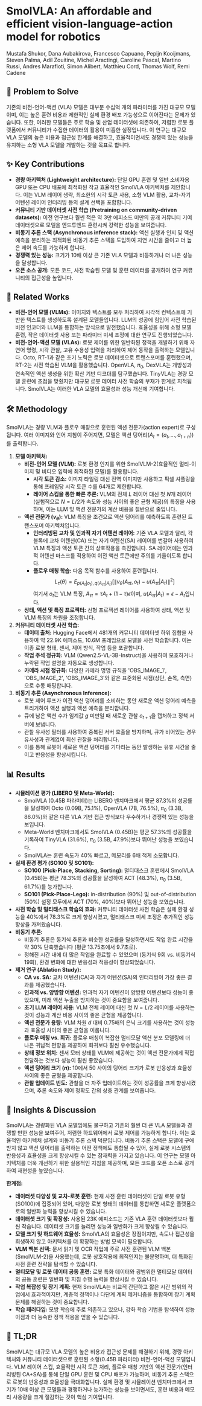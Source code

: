 # SmolVLA: An affordable and efficient vision-language-action model for robotics

Mustafa Shukor, Dana Aubakirova, Francesco Capuano, Pepijn Kooijmans, Steven Palma, Adil Zouitine, Michel Aractingi, Caroline Pascal, Martino Russi, Andres Marafioti, Simon Alibert, Matthieu Cord, Thomas Wolf, Remi Cadene

## 🧩 Problem to Solve

기존의 비전-언어-액션 (VLA) 모델은 대부분 수십억 개의 파라미터를 가진 대규모 모델이며, 이는 높은 훈련 비용과 제한적인 실제 환경 배포 가능성으로 이어진다는 문제가 있습니다. 또한, 이러한 모델들은 주로 학술 및 산업 데이터셋에 의존하여, 저렴한 로봇 플랫폼에서 커뮤니티가 수집한 데이터의 활용이 미흡한 실정입니다. 이 연구는 대규모 VLA 모델의 높은 비용과 접근성 한계를 해결하고, 효율적이면서도 경쟁력 있는 성능을 유지하는 소형 VLA 모델을 개발하는 것을 목표로 합니다.

## ✨ Key Contributions

- **경량 아키텍처 (Lightweight architecture):** 단일 GPU 훈련 및 일반 소비자용 GPU 또는 CPU 배포에 최적화된 작고 효율적인 SmolVLA 아키텍처를 제안합니다. 이는 VLM 레이어 생략, 최소한의 시각 토큰 사용, 소형 VLM 활용, 교차-자기 어텐션 레이어 인터리빙 등의 설계 선택을 포함합니다.
- **커뮤니티 기반 데이터셋 사전 학습 (Pretraining on community-driven datasets):** 이전 연구보다 훨씬 적은 약 3만 에피소드 미만의 공개 커뮤니티 기여 데이터셋으로 모델을 엔드투엔드 훈련시켜 강력한 성능을 보여줍니다.
- **비동기 추론 스택 (Asynchronous inference stack):** 액션 실행과 인지 및 액션 예측을 분리하는 최적화된 비동기 추론 스택을 도입하여 지연 시간을 줄이고 더 높은 제어 속도를 가능하게 합니다.
- **경쟁력 있는 성능:** 크기가 10배 이상 큰 기존 VLA 모델과 비등하거나 더 나은 성능을 달성합니다.
- **오픈 소스 공개:** 모든 코드, 사전 학습된 모델 및 훈련 데이터를 공개하여 연구 커뮤니티의 접근성을 높입니다.

## 📎 Related Works

- **비전-언어 모델 (VLMs):** 이미지와 텍스트를 모두 처리하여 시각적 컨텍스트에 기반한 텍스트를 생성하도록 설계된 모델들입니다. LLM의 성공에 힘입어 사전 학습된 비전 인코더와 LLM을 통합하는 방식으로 발전했습니다. 효율성을 위해 소형 모델 훈련, 작은 데이터셋 사용 또는 파라미터 미세 조정에 대한 연구도 진행되었습니다.
- **비전-언어-액션 모델 (VLAs):** 로봇 제어를 위한 일반화된 정책을 개발하기 위해 자연어 명령, 시각 관찰, 고유 수용성 입력을 처리하여 제어 동작을 출력하는 모델입니다. Octo, RT-1과 같은 초기 노력은 로봇 데이터셋으로 트랜스포머를 훈련했으며, RT-2는 사전 학습된 VLM을 활용했습니다. OpenVLA, $\pi_0$, DexVLA는 개방성과 연속적인 액션 생성을 위한 확산 기반 디코더를 탐구했습니다. TinyVLA는 경량 모델 훈련에 초점을 맞췄지만 대규모 로봇 데이터 사전 학습의 부재가 한계로 지적됩니다. SmolVLA는 이러한 VLA 모델의 효율성과 성능 개선에 기여합니다.

## 🛠️ Methodology

SmolVLA는 경량 VLM과 플로우 매칭으로 훈련된 액션 전문가(action expert)로 구성됩니다. 여러 이미지와 언어 지침이 주어지면, 모델은 액션 덩어리($A_t = (a_t, ..., a_{t+n})$)를 출력합니다.

1. **모델 아키텍처:**
   - **비전-언어 모델 (VLM):** 로봇 환경 인지를 위한 SmolVLM-2(효율적인 멀티-이미지 및 비디오 입력에 최적화된 모델)를 활용합니다.
     - **시각 토큰 감소:** 이미지 타일링 대신 전역 이미지만 사용하고 픽셀 셔플링을 통해 프레임당 시각 토큰 수를 64개로 제한합니다.
     - **레이어 스킵을 통한 빠른 추론:** VLM의 전체 $L$ 레이어 대신 첫 $N$개 레이어(실험적으로 $N=L/2$가 속도와 성능 사이의 좋은 균형 제공)의 특징을 사용하며, 이는 LLM 및 액션 전문가의 계산 비용을 절반으로 줄입니다.
   - **액션 전문가 ($v_\theta$):** VLM 특징을 조건으로 액션 덩어리를 예측하도록 훈련된 트랜스포머 아키텍처입니다.
     - **인터리빙된 교차 및 인과적 자기 어텐션 레이어:** 기존 VLA 모델과 달리, 각 블록에 교차 어텐션(CA) 또는 자기 어텐션(SA) 레이어를 번갈아 사용하여 VLM 특징과 액션 토큰 간의 상호작용을 촉진합니다. SA 레이어에는 인과적 어텐션 마스크를 적용하여 이전 액션 토큰에만 주의를 기울이도록 합니다.
     - **플로우 매칭 학습:** 다음 목적 함수를 사용하여 훈련됩니다.
       $$L_{\tau}(\theta)=E_{p(A_t|o_t),q(A_{\tau t}|A_t)}[\|v_{\theta}(A_{\tau t},o_t)-u(A_{\tau t}|A_t)\|^2]$$
       여기서 $o_t$는 VLM 특징, $A_{\tau t} = \tau A_t + (1-\tau)\epsilon$이며, $u(A_{\tau t}|A_t)=\epsilon-A_t$입니다.
   - **상태, 액션 및 특징 프로젝터:** 선형 프로젝션 레이어를 사용하여 상태, 액션 및 VLM 특징의 차원을 조정합니다.
2. **커뮤니티 데이터셋 사전 학습:**
   - **데이터 출처:** Hugging Face에서 481개의 커뮤니티 데이터셋 하위 집합을 사용하여 약 22.9K 에피소드, 10.6M 프레임으로 모델을 사전 학습합니다. 이는 이종 로봇 형태, 센서, 제어 방식, 작업 등을 포괄합니다.
   - **작업 주석 정규화:** VLM (Qwen2.5-VL-3B-Instruct)을 사용하여 모호하거나 누락된 작업 설명을 자동으로 생성합니다.
   - **카메라 시점 정규화:** 다양한 카메라 명명 규칙을 'OBS_IMAGE_1', 'OBS_IMAGE_2', 'OBS_IMAGE_3'와 같은 표준화된 시점(상단, 손목, 측면)으로 수동 매핑합니다.
3. **비동기 추론 (Asynchronous Inference):**
   - 로봇 제어 루프가 이전 액션 덩어리를 소비하는 동안 새로운 액션 덩어리 예측을 트리거하여 액션 실행과 액션 예측을 분리합니다.
   - 큐에 남은 액션 수가 임계값 $g$ 미만일 때 새로운 관찰 $o_{t+1}$을 캡처하고 정책 서버에 보냅니다.
   - 관찰 유사성 필터를 사용하여 중복된 서버 호출을 방지하며, 큐가 비어있는 경우 유사성과 관계없이 최신 관찰을 처리합니다.
   - 이를 통해 로봇이 새로운 액션 덩어리를 기다리는 동안 발생하는 유휴 시간을 줄이고 반응성을 향상시킵니다.

## 📊 Results

- **시뮬레이션 평가 (LIBERO 및 Meta-World):**
  - SmolVLA (0.45B 파라미터)는 LIBERO 벤치마크에서 평균 87.3%의 성공률을 달성하여 Octo (0.09B, 75.1%), OpenVLA (7B, 76.5%), $\pi_0$ (3.3B, 86.0%)와 같은 다른 VLA 기반 접근 방식보다 우수하거나 경쟁력 있는 성능을 보입니다.
  - Meta-World 벤치마크에서도 SmolVLA (0.45B)는 평균 57.3%의 성공률을 기록하여 TinyVLA (31.6%), $\pi_0$ (3.5B, 47.9%)보다 뛰어난 성능을 보였습니다.
  - SmolVLA는 훈련 속도가 40% 빠르고, 메모리를 6배 적게 소모합니다.
- **실제 환경 평가 (SO100 및 SO101):**
  - **SO100 (Pick-Place, Stacking, Sorting):** 멀티태스크 훈련에서 SmolVLA (0.45B)는 평균 78.3%의 성공률을 달성하여 ACT (48.3%), $\pi_0$ (3.5B, 61.7%)를 능가합니다.
  - **SO101 (Pick-Place-Lego):** in-distribution (90%) 및 out-of-distribution (50%) 설정 모두에서 ACT (70%, 40%)보다 뛰어난 성능을 보였습니다.
- **사전 학습 및 멀티태스크 학습의 효과:** 커뮤니티 데이터셋 사전 학습은 실제 환경 성능을 40%에서 78.3%로 크게 향상시켰고, 멀티태스크 미세 조정은 추가적인 성능 향상을 가져왔습니다.
- **비동기 추론:**
  - 비동기 추론은 동기식 추론과 비슷한 성공률을 달성하면서도 작업 완료 시간을 약 30% 단축했습니다 (평균 13.75초에서 9.7초로).
  - 정해진 시간 내에 더 많은 작업을 완료할 수 있었으며 (동기식 9회 vs. 비동기식 19회), 환경 변화에 대한 반응성과 적응성이 향상되었습니다.
- **제거 연구 (Ablation Study):**
  - **CA vs. SA:** 교차 어텐션(CA)과 자기 어텐션(SA)의 인터리빙이 가장 좋은 결과를 제공했습니다.
  - **인과적 vs. 양방향 어텐션:** 인과적 자기 어텐션이 양방향 어텐션보다 성능이 좋았으며, 미래 액션 누출을 방지하는 것이 중요함을 보여줍니다.
  - **초기 LLM 레이어 사용:** VLM 전체 레이어 대신 첫 $N=L/2$ 레이어를 사용하는 것이 성능과 계산 비용 사이의 좋은 균형을 제공합니다.
  - **액션 전문가 용량:** VLM 차원 $d$ 대비 0.75배의 은닉 크기를 사용하는 것이 성능과 효율성 사이의 좋은 균형을 이룹니다.
  - **플로우 매칭 vs. 회귀:** 플로우 매칭이 복잡한 멀티모달 액션 분포 모델링에 더 나은 귀납적 편향을 제공하여 회귀보다 훨씬 우수했습니다.
  - **상태 정보 위치:** 센서 모터 상태를 VLM에 제공하는 것이 액션 전문가에게 직접 전달하는 것보다 성능이 훨씬 좋았습니다.
  - **액션 덩어리 크기 ($n$):** 10에서 50 사이의 덩어리 크기가 로봇 반응성과 효율성 사이의 좋은 균형을 제공합니다.
  - **관찰 업데이트 빈도:** 관찰을 더 자주 업데이트하는 것이 성공률을 크게 향상시켰으며, 추론 속도와 제어 정확도 간의 상충 관계를 보여줍니다.

## 🧠 Insights & Discussion

SmolVLA는 경량화된 VLA 모델임에도 불구하고 기존의 훨씬 더 큰 VLA 모델들과 경쟁할 만한 성능을 보여주어, 저렴한 하드웨어에서 로봇 제어를 가능하게 합니다. 이는 효율적인 아키텍처 설계와 비동기 추론 스택 덕분입니다. 비동기 추론 스택은 모델에 구애받지 않고 액션 덩어리를 출력하는 어떤 정책에도 통합될 수 있어, 실제 로봇 시스템의 반응성과 효율성을 크게 향상시킬 수 있는 잠재력을 가지고 있습니다. 이 연구는 모델 아키텍처를 더욱 개선하기 위한 실용적인 지침을 제공하며, 모든 코드를 오픈 소스로 공개하여 재현성을 높였습니다.

**한계점:**

- **데이터셋 다양성 및 교차-로봇 훈련:** 현재 사전 훈련 데이터셋이 단일 로봇 유형(SO100)에 집중되어 있어, 다양한 로봇 형태의 데이터를 통합하면 새로운 플랫폼으로의 일반화 능력을 향상시킬 수 있습니다.
- **데이터셋 크기 및 확장성:** 사용된 23K 에피소드는 기존 VLA 훈련 데이터셋보다 훨씬 작습니다. 데이터셋 크기를 늘리면 성능과 일반화가 크게 향상될 수 있습니다.
- **모델 크기 및 하드웨어 효율성:** SmolVLA의 효율성은 장점이지만, 속도나 접근성을 희생하지 않고 아키텍처를 더 확장하는 방법 모색이 필요합니다.
- **VLM 백본 선택:** 문서 읽기 및 OCR 작업에 주로 사전 훈련된 VLM 백본(SmolVLM-2)을 사용했는데, 로봇 상호작용에 최적인지는 불분명하며, 더 특화된 사전 훈련 전략을 탐색할 수 있습니다.
- **멀티모달 및 로봇 데이터 공동 훈련:** 로봇 특화 데이터와 광범위한 멀티모달 데이터의 공동 훈련은 일반화 및 지침 수행 능력을 향상시킬 수 있습니다.
- **작업 복잡성 및 장기 계획:** 현재 SmolVLA는 비교적 간단하고 짧은 시간 범위의 작업에서 효과적이지만, 계층적 정책이나 다단계 계획 메커니즘을 통합하여 장기 계획 문제를 해결하는 것이 중요합니다.
- **학습 패러다임:** 모방 학습에 주로 의존하고 있으나, 강화 학습 기법을 탐색하여 성능 이점과 더 능숙한 정책 적응을 얻을 수 있습니다.

## 📌 TL;DR

SmolVLA는 대규모 VLA 모델의 높은 비용과 접근성 문제를 해결하기 위해, 경량 아키텍처와 커뮤니티 데이터셋으로 훈련된 소형(0.45B 파라미터) 비전-언어-액션 모델입니다. VLM 레이어 스킵, 효율적인 시각 토큰 처리, 플로우 매칭 기반의 액션 전문가(인터리빙된 CA+SA)를 통해 단일 GPU 훈련 및 CPU 배포가 가능하며, 비동기 추론 스택으로 로봇의 반응성과 효율성을 극대화합니다. 실제 환경 및 시뮬레이션 벤치마크에서 크기가 10배 이상 큰 모델들과 경쟁하거나 능가하는 성능을 보이면서도, 훈련 비용과 메모리 사용량을 크게 절감하는 것이 핵심 기여입니다.
